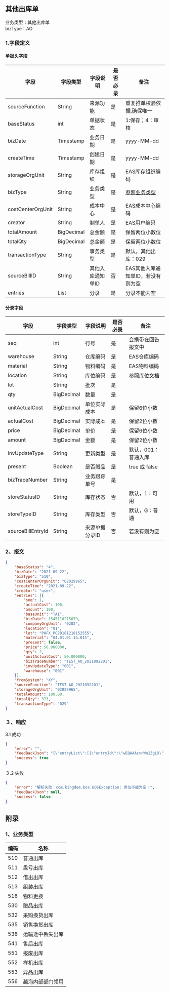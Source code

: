 ## 其他出库单

业务类型：其他出库单<br>
bizType：AO<br>

### 1.字段定义
#### 单据头字段

| 字段              | 字段类型   | 字段说明         | 是否必录 | 备注                              |
| ----------------- | ---------- | ---------------- | -------- | --------------------------------- |
| sourceFunction    | String     | 来源功能         | 是       | 重复推单校验依据,确保唯一         |
| baseStatus        | int        | 单据状态         | 是       | 1:保存；4：审核                   |
| bizDate           | Timestamp  | 业务日期         | 是       | yyyy-MM-dd                        |
| createTime        | Timestamp  | 创建日期         | 是       | yyyy-MM-dd                        |
| storageOrgUnit    | String     | 库存组织         | 是       | EAS库存组织编码                   |
| bizType           | String     | 业务类型         | 是       | [参照业务类型](#bizType)              |
| costCenterOrgUnit | String     | 成本中心         | 是       | EAS成本中心编码                   |
| creator           | String     | 制单人           | 是       | EAS用户编码                       |
| totalAmount       | BigDecimal | 总金额           | 是       | 保留两位小数位                    |
| totalQty          | BigDecimal | 总金额           | 是       | 保留两位小数位                    |
| transactionType   | String     | 事务类型         | 是       | 默认，其他出库：029               |
| sourceBillID      | String     | 其他入库通知单ID | 否       | EAS其他入库通知单ID，若没有则为空 |
| entries           | List       | 分录             | 是       | 分录不能为空                      |

#### 分录字段

| 字段              | 字段类型   | 字段说明       | 是否必录 | 备注                                                         |
| ----------------- | ---------- | -------------- | -------- | ------------------------------------------------------------ |
| seq               | int        | 行号           | 是       | 会携带在回告报文中                                           |
| warehouse         | String     | 仓库编码       | 是       | EAS仓库编码                                                  |
| material          | String     | 物料编码       | 是       | EAS物料编码                                                  |
| location          | String     | 库位编码       | 是       | [参照库位文档](https://github.com/cthd2000/eas_proxy/blob/master/model/基础资料/库位.md) |
| lot               | String     | 批次           | 是       |                                                              |
| qty               | BigDecimal | 数量           | 是       |                                                              |
| unitActualCost    | BigDecimal | 单位实际成本   | 是       | 保留6位小数                                                  |
| actualCost        | BigDecimal | 实际成本       | 是       | 保留2位小数                                                  |
| price             | BigDecimal | 单价           | 是       | 保留6位小数                                                  |
| amount            | BigDecimal | 金额           | 是       | 保留2位小数                                                  |
| invUpdateType     | String     | 更新类型       | 是       | 默认，001：普通入库                                          |
| present           | Boolean    | 是否赠品       | 是       | true 或 false                                                |
| bizTraceNumber    | String     | 业务跟踪单号   | 是       |                                                              |
| storeStatusID     | String     | 库存状态       | 否       | 默认，1：可用                                                |
| storeTypeID       | String     | 库存类型       | 否       | 默认，G：普通                                                |
| sourceBillEntryId | String     | 来源单据分录ID | 否       | 若没有则为空                                                 |

### 2、报文
```json
{
	"baseStatus": "4",
	"bizDate": "2021-09-22",
	"bizType": "510",
	"costCenterOrgUnit": "02029965",
	"createTime": "2021-09-22",
	"creator": "user",
	"entries": [{
		"seq": 1,
		"actualCost": 100,
		"amount": 100,
		"baseUnit": "TAI",
		"bizDate": 1545118275079,
		"companyOrgUnit": "0202",
		"location": "01",
		"lot": "PHFX_PC20181218152555",
		"material": "04.01.01.14.015",
		"present": false,
		"price": 50.000000,
		"qty": 2,
		"unitActualCost": 50.000000,
		"bizTraceNumber": "TEST_AO_2021092201",
		"invUpdateType": "001",
		"warehouse": "001"
	}],
	"fromSystem": "XY",
	"sourceFunction": "TEST_AO_2021092201",
	"storageOrgUnit": "02029965",
	"totalAmount": 100.00,
	"totalQty": 373,
	"transactionType": "029"
}
```

### ３、响应
3.1 成功
```json
{
	"error": "",
	"feedBackJson": "{\"entryList\":[{\"entryId\":\"wEQAAAcvnWn1ZgLX\",\"materialCode\":\"04.01.01.14.015\",\"seq\":1}],\"id\":\"wEQAAAcvnWik0E0k\",\"orderNumber\":\"QC20210900001\",\"success\":true}",
	"success": true
}
```

３.2 失败
```json
{
	"error": "解析失败：com.kingdee.bos.BOSException: 库位不能为空！",
	"feedBackJson": null,
	"success": false
}
```


## 附录

### <span id="bizType">1、业务类型</span>

| 编码 | 名称         |
| ---- | ------------ |
| 510 | 普通出库 |
| 511 | 盘亏出库 |
| 512 | 借出出库 |
| 513 | 组装出库 |
| 516 | 物料更换 |
| 530 | 赠品出库 |
| 532 | 采购换货出库 |
| 535 | 销售换货出库 |
| 536 | 运输途中丢失出库 |
| 541 | 售后出库 |
| 551 | 报废出库 |
| 552 | 样机出库 |
| 553 | 异品出库 |
| 556 | 越海内部部门领用 |
